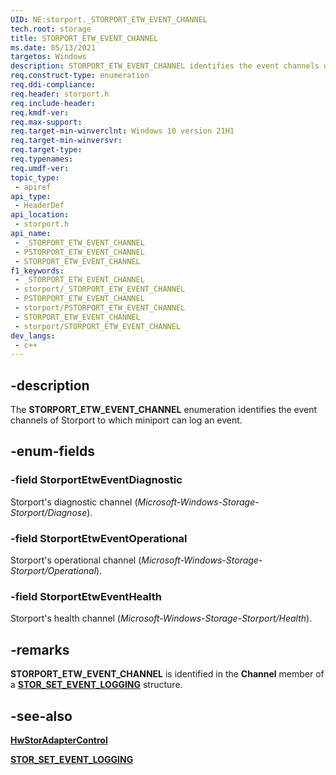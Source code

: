 ```yaml
---
UID: NE:storport._STORPORT_ETW_EVENT_CHANNEL
tech.root: storage
title: STORPORT_ETW_EVENT_CHANNEL
ms.date: 05/13/2021
targetos: Windows
description: STORPORT_ETW_EVENT_CHANNEL identifies the event channels of Storport to which miniport can log an event.
req.construct-type: enumeration
req.ddi-compliance: 
req.header: storport.h
req.include-header: 
req.kmdf-ver: 
req.max-support: 
req.target-min-winverclnt: Windows 10 version 21H1
req.target-min-winversvr: 
req.target-type: 
req.typenames: 
req.umdf-ver: 
topic_type:
 - apiref
api_type:
 - HeaderDef
api_location:
 - storport.h
api_name:
 - _STORPORT_ETW_EVENT_CHANNEL
 - PSTORPORT_ETW_EVENT_CHANNEL
 - STORPORT_ETW_EVENT_CHANNEL
f1_keywords:
 - _STORPORT_ETW_EVENT_CHANNEL
 - storport/_STORPORT_ETW_EVENT_CHANNEL
 - PSTORPORT_ETW_EVENT_CHANNEL
 - storport/PSTORPORT_ETW_EVENT_CHANNEL
 - STORPORT_ETW_EVENT_CHANNEL
 - storport/STORPORT_ETW_EVENT_CHANNEL
dev_langs:
 - c++
---
```


## -description

The **STORPORT_ETW_EVENT_CHANNEL** enumeration identifies the event channels of Storport to which miniport can log an event.

## -enum-fields

### -field StorportEtwEventDiagnostic

Storport's diagnostic channel (*Microsoft-Windows-Storage-Storport/Diagnose*).

### -field StorportEtwEventOperational

Storport's operational channel (*Microsoft-Windows-Storage-Storport/Operational*).

### -field StorportEtwEventHealth

Storport's health channel (*Microsoft-Windows-Storage-Storport/Health*).

## -remarks

**STORPORT_ETW_EVENT_CHANNEL** is identified in the **Channel** member of a [**STOR_SET_EVENT_LOGGING**](ns-storport-stor_set_event_logging.md) structure.

## -see-also

[**HwStorAdapterControl**](nc-storport-hw_adapter_control.md)

[**STOR_SET_EVENT_LOGGING**](ns-storport-stor_set_event_logging.md)
